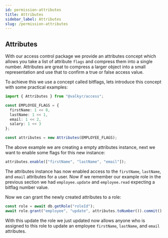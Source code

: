 ```yaml
---
id: permission-attributes
title: Attributes
sidebar_label: Attributes
slug: /permission-attributes
---
```


## Attributes

With our access control package we provide an attributes concept which allows you take a list of attribute `flags` and compress them into a single number. Attributes are great to compress a larger object into a small representation and use that to confirm a true or false access value.

To achieve this we use a concept called bitflags, lets introduce this concept with some practical examples:

```ts
import { Attributes } from "@valkyr/access";

const EMPLOYEE_FLAGS = {
  firstName: 1 << 0,
  lastName: 1 << 1,
  email: 1 << 2,
  salary: 1 << 3
};

const attributes = new Attributes(EMPLOYEE_FLAGS);
```

The above example we are creating a empty attributes instance, next we want to enable some flags for this new instance:

```ts
attributes.enable(["firstName", "lastName", "email"]);
```

The attributes instance has now enabled access to the `firstName`, `lastName`, and `email` attributes for a user. Now if we remember our example role in the previous section we had `employee.update` and `employee.read` expecting a bitflag number value.

Now we can grant the newly created attributes to a role:

```ts
const role = await db.getRole("roleId");
await role.grant("employee", "update", attributes.toNumber()).commit();
```

With this update the role we just updated now allows anyone who is assigned to this role to update an employee `firstName`, `lastName`, and `email` attributes.
